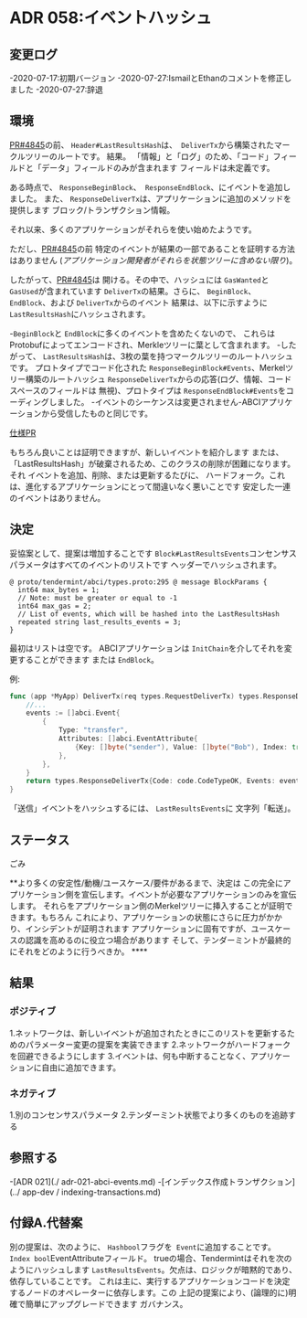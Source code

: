 # ADR 058:イベントハッシュ

## 変更ログ

-2020-07-17:初期バージョン
-2020-07-27:IsmailとEthanのコメントを修正しました
-2020-07-27:辞退

## 環境

[PR#4845](https://github.com/tendermint/tendermint/pull/4845)の前、
`Header#LastResultsHash`は、` DeliverTx`から構築されたマークルツリーのルートです。
結果。 「情報」と「ログ」のため、「コード」フィールドと「データ」フィールドのみが含まれます
フィールドは未定義です。

ある時点で、 `ResponseBeginBlock`、` ResponseEndBlock`、にイベントを追加しました。
また、 `ResponseDeliverTx`は、アプリケーションに追加のメソッドを提供します
ブロック/トランザクション情報。

それ以来、多くのアプリケーションがそれらを使い始めたようです。

ただし、[PR#4845](https://github.com/tendermint/tendermint/pull/4845)の前
特定のイベントが結果の一部であることを証明する方法はありません
(_アプリケーション開発者がそれらを状態ツリーに含めない限り_)。

したがって、[PR#4845](https://github.com/tendermint/tendermint/pull/4845)は
開ける。その中で、ハッシュには `GasWanted`と` GasUsed`が含まれています
`DeliverTx`の結果。さらに、 `BeginBlock`、` EndBlock`、および `DeliverTx`からのイベント
結果は、以下に示すように `LastResultsHash`にハッシュされます。

-`BeginBlock`と `EndBlock`に多くのイベントを含めたくないので、
  これらはProtobufによってエンコードされ、Merkleツリーに葉として含まれます。
-したがって、 `LastResultsHash`は、3枚の葉を持つマークルツリーのルートハッシュです。
  プロトタイプでコード化された `ResponseBeginBlock#Events`、Merkelツリー構築のルートハッシュ
  `ResponseDeliverTx`からの応答(ログ、情報、コードスペースのフィールドは
  無視)、プロトタイプは `ResponseEndBlock#Events`をコーディングしました。
-イベントのシーケンスは変更されません-ABCIアプリケーションから受信したものと同じです。

[仕様PR](https://github.com/tendermint/spec/pull/97/files)

もちろん良いことは証明できますが、新しいイベントを紹介します
または、「LastResultsHash」が破棄されるため、このクラスの削除が困難になります。それ
イベントを追加、削除、または更新するたびに、
ハードフォーク。これは、進化するアプリケーションにとって間違いなく悪いことです
安定した一連のイベントはありません。

## 決定

妥協案として、提案は増加することです
`Block#LastResultsEvents`コンセンサスパラメータはすべてのイベントのリストです
ヘッダーでハッシュされます。
```
@ proto/tendermint/abci/types.proto:295 @ message BlockParams {
  int64 max_bytes = 1;
  // Note: must be greater or equal to -1
  int64 max_gas = 2;
  // List of events, which will be hashed into the LastResultsHash
  repeated string last_results_events = 3;
}
```

最初はリストは空です。 ABCIアプリケーションは `InitChain`を介してそれを変更することができます
または `EndBlock`。

例:

```go
func (app *MyApp) DeliverTx(req types.RequestDeliverTx) types.ResponseDeliverTx {
    //...
    events := []abci.Event{
        {
            Type: "transfer",
            Attributes: []abci.EventAttribute{
                {Key: []byte("sender"), Value: []byte("Bob"), Index: true},
            },
        },
    }
    return types.ResponseDeliverTx{Code: code.CodeTypeOK, Events: events}
}
```

「送信」イベントをハッシュするには、 `LastResultsEvents`に
文字列「転送」。

## ステータス

ごみ

**より多くの安定性/動機/ユースケース/要件があるまで、決定は
この完全にアプリケーション側を宣伝します。イベントが必要なアプリケーションのみを宣伝します。
それらをアプリケーション側のMerkelツリーに挿入することが証明できます。もちろん
これにより、アプリケーションの状態にさらに圧力がかかり、インシデントが証明されます
アプリケーションに固有ですが、ユースケースの認識を高めるのに役立つ場合があります
そして、テンダーミントが最終的にそれをどのように行うべきか。 ****

## 結果

### ポジティブ

1.ネットワークは、新しいイベントが追加されたときにこのリストを更新するためのパラメーター変更の提案を実装できます
2.ネットワークがハードフォークを回避できるようにします
3.イベントは、何も中断することなく、アプリケーションに自由に追加できます。

### ネガティブ

1.別のコンセンサスパラメータ
2.テンダーミント状態でより多くのものを追跡する

## 参照する

-[ADR 021](./ adr-021-abci-events.md)
-[インデックス作成トランザクション](../ app-dev / indexing-transactions.md)

## 付録A.代替案

別の提案は、次のように、 `Hashbool`フラグを` Event`に追加することです。
`Index bool`EventAttributeフィールド。 trueの場合、Tendermintはそれを次のようにハッシュします
`LastResultsEvents`。欠点は、ロジックが暗黙的であり、依存していることです。
これは主に、実行するアプリケーションコードを決定するノードのオペレーターに依存します。この
上記の提案により、(論理的に)明確で簡単にアップグレードできます
ガバナンス。

